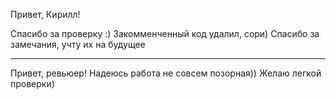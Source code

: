 Привет, Кирилл! 

Спасибо за проверку :)
Закомменченный код удалил, сори) Спасибо за замечания, учту их на будущее

-----
Привет, ревьюер!
Надеюсь работа не совсем позорная))
Желаю легкой проверки)